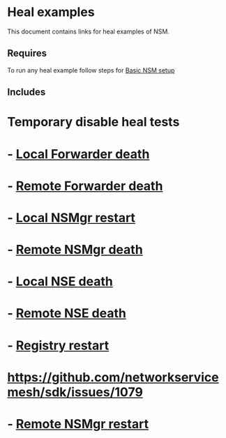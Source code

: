 # Heal examples

This document contains links for heal examples of NSM.

## Requires

To run any heal example follow steps for [Basic NSM setup](../basic)

## Includes

# Temporary disable heal tests
# - [Local Forwarder death](./local-forwarder-death)
# - [Remote Forwarder death](./remote-forwarder-death)
# - [Local NSMgr restart](./local-nsmgr-restart)
# - [Remote NSMgr death](./remote-nsmgr-death)
# - [Local NSE death](./local-nse-death)
# - [Remote NSE death](./remote-nse-death)
# - [Registry restart](./registry-restart)
# https://github.com/networkservicemesh/sdk/issues/1079
# - [Remote NSMgr restart](./remote-nsmgr-restart)